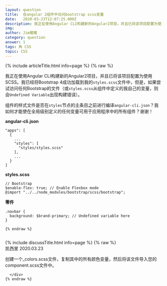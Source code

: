 ```yaml
---
layout: question
title:  在angular 2组件中访问bootstrap scss变量
date:   2020-03-23T12:07:25.000Z
description: 我正在使用Angular CLI构建新的Angular2项目，并且已将该项目配置为使用SCSS。我已经将Bootstrap 4成功加载到我的styles....
img: 
author: Jim猪猪
category: question
answer: 1
tags: 角 CSS
topic: CSS
---
```

<div class="article-root">
  <div class="article">
    {% include articleTitle.html info=page %}
    {% raw %}
    <div class="article-content"><p><font style="vertical-align: inherit;"><font style="vertical-align: inherit;">我正在使用Angular CLI构建新的Angular2项目，并且已将该项目配置为使用SCSS。</font><font style="vertical-align: inherit;">我已经将Bootstrap 4成功加载到我的</font></font><code>styles.scss</code><font style="vertical-align: inherit;"><font style="vertical-align: inherit;">文件中，但是，如果尝试访问任何Bootstrap的文件（或</font></font><code>styles.scss</code><font style="vertical-align: inherit;"><font style="vertical-align: inherit;">从组件中</font><font style="vertical-align: inherit;">定义的我自己的变量，则会</font></font><code>Undefined Variable</code><font style="vertical-align: inherit;"><font style="vertical-align: inherit;">出现构建错误）。</font></font></p>

<p><font style="vertical-align: inherit;"><font style="vertical-align: inherit;">组件的样式文件是否在</font></font><code>styles</code><font style="vertical-align: inherit;"><font style="vertical-align: inherit;">节点</font><font style="vertical-align: inherit;">的主条目之前进行编译</font></font><code>angular-cli.json</code><font style="vertical-align: inherit;"><font style="vertical-align: inherit;">？</font><font style="vertical-align: inherit;">我如何才能使在全局级别定义的任何变量可用于应用程序中的所有组件？</font><font style="vertical-align: inherit;">谢谢！</font></font></p>

<p><strong><font style="vertical-align: inherit;"><font style="vertical-align: inherit;">angular-cli.json</font></font></strong></p>

<pre><code>"apps": [<font></font>
  {<font></font>
    ...<font></font>
    "styles": [<font></font>
      "styles/styles.scss"<font></font>
    ],<font></font>
    ...<font></font>
  }<font></font>
]<font></font>
</code></pre>

<p><strong><font style="vertical-align: inherit;"><font style="vertical-align: inherit;">styles.scss</font></font></strong></p>

<pre><code>// Bootstrap<font></font>
$enable-flex: true; // Enable Flexbox mode<font></font>
@import "../../node_modules/bootstrap/scss/bootstrap";<font></font>
</code></pre>

<p><strong><font style="vertical-align: inherit;"><font style="vertical-align: inherit;">零件</font></font></strong></p>

<pre><code>.navbar {<font></font>
  background: $brand-primary; // Undefined variable here<font></font>
}<font></font>
</code></pre></div>
    {% endraw %}
  </div>
  <p style="height: 0;width:0;overflow: hidden;"> 第3021篇《在angular 2组件中访问bootstrap scss变量》来自Winter(https://github.com/aiyld/aiyld.github.io)的站点</p>
  <div class="discuss-wrapper">
    {% include discussTitle.html info=page %}
    {% raw %}
    <div class="discuss-item">
        <div class="discuss-parent">
          <div class="discuss-meta">
            <span class="discuss-user">凯西里</span>
            <span class="discuss-time">2020.03.23</span>
          </div>
          <div class="discuss-comment"><p><font style="vertical-align: inherit;"><font style="vertical-align: inherit;">创建一个_colors.scss文件，复制其中的所有颜色变量，然后将该文件导入您的component.scss文件中。 </font></font></p></div>
        </div>
        
      </div>
    {% endraw %}
  </div>
<div>
